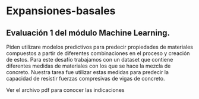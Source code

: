 # Expansiones-basales

## Evaluación 1 del módulo Machine Learning.

Piden utilizare modelos predictivos para predecir propiedades de materiales compuestos a partir de diferentes 
combinaciones en el proceso y creación de estos. Para este desafío trabajamos con un dataset que contiene diferentes medidas de
materiales con los que se hace la mezcla de concreto.
Nuestra tarea fue utilizar estas medidas para predecir la capacidad de resistir
fuerzas compresivas de vigas de concreto.


Ver el archivo pdf para conocer las indicaciones
